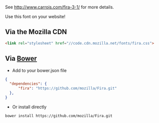 See http://www.carrois.com/fira-3-1/ for more details.

Use this font on your website!

## Via the Mozilla CDN
```html
<link rel="stylesheet" href="//code.cdn.mozilla.net/fonts/fira.css">
```


## Via [Bower](//bower.io)


- Add to your bower.json file
```json
{
  "dependencies": {
      "fira": "https://github.com/mozilla/Fira.git"
  },
}
```

- Or install directly
```bash
bower install https://github.com/mozilla/Fira.git
```
